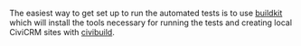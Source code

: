 The easiest way to get set up to run the automated tests is to use [buildkit](/tools/buildkit.md) which will install the tools necessary for running the tests and creating local CiviCRM sites with [civibuild](/tools/civibuild.md).
